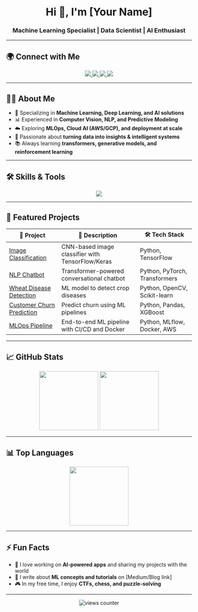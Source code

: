 <h1 align="center">Hi 👋, I'm [Your Name]</h1>
<h3 align="center">Machine Learning Specialist | Data Scientist | AI Enthusiast</h3>

---

## 🌍 Connect with Me
<p align="center">
  <a href="https://www.linkedin.com/in/your-linkedin/" target="_blank">
    <img src="https://img.shields.io/badge/LinkedIn-%230A66C2?style=flat&logo=linkedin&logoColor=white"/>
  </a>
  <a href="https://twitter.com/yourtwitter" target="_blank">
    <img src="https://img.shields.io/badge/Twitter-%231DA1F2?style=flat&logo=twitter&logoColor=white"/>
  </a>
  <a href="mailto:yourmail@example.com">
    <img src="https://img.shields.io/badge/Gmail-D14836?style=flat&logo=gmail&logoColor=white"/>
  </a>
  <a href="https://your-portfolio.com" target="_blank">
    <img src="https://img.shields.io/badge/Portfolio-%23000000?style=flat&logo=vercel&logoColor=white"/>
  </a>
</p>

---

## 👨‍💻 About Me
- 🔬 Specializing in **Machine Learning, Deep Learning, and AI solutions**  
- 📊 Experienced in **Computer Vision, NLP, and Predictive Modeling**  
- ☁️ Exploring **MLOps, Cloud AI (AWS/GCP), and deployment at scale**  
- 🎯 Passionate about **turning data into insights & intelligent systems**  
- 📚 Always learning **transformers, generative models, and reinforcement learning**  

---

## 🛠️ Skills & Tools
<p align="center">
  <img src="https://skillicons.dev/icons?i=python,tensorflow,pytorch,sklearn,jupyter,opencv,mysql,postgresql,git,github,linux,aws&theme=dark" />
</p>

---

## 🌟 Featured Projects

| 🚀 Project | 📌 Description | 🛠️ Tech Stack |
|------------|----------------|----------------|
| [Image Classification](https://github.com/yourusername/image-classification) | CNN-based image classifier with TensorFlow/Keras | Python, TensorFlow |
| [NLP Chatbot](https://github.com/yourusername/nlp-chatbot) | Transformer-powered conversational chatbot | Python, PyTorch, Transformers |
| [Wheat Disease Detection](https://github.com/yourusername/wheat-disease) | ML model to detect crop diseases | Python, OpenCV, Scikit-learn |
| [Customer Churn Prediction](https://github.com/yourusername/churn-prediction) | Predict churn using ML pipelines | Python, Pandas, XGBoost |
| [MLOps Pipeline](https://github.com/yourusername/mlops-pipeline) | End-to-end ML pipeline with CI/CD and Docker | Python, MLflow, Docker, AWS |

---

## 📈 GitHub Stats
<p align="center">
  <img src="https://github-readme-stats.vercel.app/api?username=yourusername&show_icons=true&theme=radical" height="160"/>
  <img src="https://github-readme-streak-stats.herokuapp.com/?user=yourusername&theme=radical" height="160"/>
</p>

---

## 📊 Top Languages
<p align="center">
  <img src="https://github-readme-stats.vercel.app/api/top-langs/?username=yourusername&layout=compact&theme=radical" height="160"/>
</p>

---

## ⚡ Fun Facts
- 🤖 I love working on **AI-powered apps** and sharing my projects with the world  
- 📘 I write about **ML concepts and tutorials** on [Medium/Blog link]  
- 🎮 In my free time, I enjoy **CTFs, chess, and puzzle-solving**  

---

<p align="center">
  <img src="https://komarev.com/ghpvc/?username=yourusername&label=Profile%20Views&color=blueviolet&style=flat-square" alt="views counter"/>
</p>
